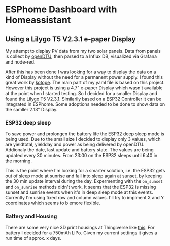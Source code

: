 # ESPhome Dashboard with Homeassistant
## Using a Lilygo T5 V2.3.1 e-paper Display

My attempt to display PV data from my two solar panels. Data from panels is collect by [openDTU](https://github.com/tbnobody/OpenDTU), then parsed to a Influx DB, visualized via Grafana and node-red.

After this has been done I was looking for a way to display the data on a kind of Display without the need for a permanent power supply. I found this great work by [kotope](https://github.com/kotope/esphome_eink_dashboard/tree/main). The main part of my yaml file is based on this project. However this project is using a 4.7" e-paper Display which wasn't available at the point when I started testing. So I decided for a smaller Display and found the Lilygo T5 V2.3.1. Similarily based on a ESP32 Controller it can be integrated in ESPhome. Some adoptions needed to be done to show data on the samller 2.13" Display. 
### ESP32 deep sleep
To save power and prolongen the battery life the ESP32 deep sleep mode is being used. Due to the small size I decided to display only 3 values, which are yieldtotal, yieldday and power as being delivered by openDTU. Addionaly the date, last update and battery state. The values are being updated every 30 minutes. From 23:00 on the ESP32 sleeps until 6:40 in the morning.

This is the point where I'm looking for a smarter solution, i.e. the ESP32 gets out of sleep mode at sunrise and fall into sleep again at sunset, by keeping the 30 min update interval during the day. Expermenting with the `on_sunset` and `on_sunrise` methods didn't work. It seems that the ESP32 is missing sunset and sunrise events when it's in deep sleep mode at this events.
Currently I'm using fixed row and column values. I'll try to implment X and Y coordinates which seems to b emore flexible.
### Battery and Housing
There are some very nice 3D print housings at Thingiverse like [this](https://www.thingiverse.com/thing:5966664).
For battery I decided for a 750mAh LiPo. Given my current settings it gives a run time of approx. x days.